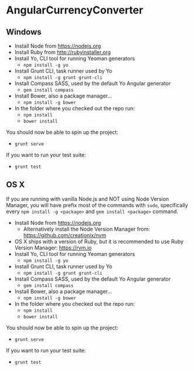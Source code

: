 # AngularCurrencyConverter

## Windows

- Install Node from https://nodejs.org
- Install Ruby from http://rubyinstaller.org
- Install Yo, CLI tool for running Yeoman generators
  - `npm install -g yo`
- Install Grunt CLI, task runner used by Yo
  - `npm install -g grunt grunt-cli`
- Install Compass SASS, used by the default Yo Angular generator
  - `gem install compass`
- Install Bower, also a package manager...
  - `npm install -g bower`
- In the folder where you checked out the repo run:
  - `npm install`
  - `bower install`

You should now be able to spin up the project:
  - `grunt serve`

If you want to run your test suite:
  - `grunt test`

## OS X

If you are running with vanilla Node.js and NOT using Node Version Manager, you will have prefix most of the commands with `sudo`, specifically every `npm install -g <package>` and `gem install <package>` command.

- Install Node from https://nodejs.org
  - Alternatively install the Node Version Manager from: https://github.com/creationix/nvm
- OS X ships with a version of Ruby, but it is recommended to use Ruby Version Manager: https://rvm.io
- Install Yo, CLI tool for running Yeoman generators
  - `npm install -g yo`
- Install Grunt CLI, task runner used by Yo
  - `npm install -g grunt grunt-cli`
- Install Compass SASS, used by the default Yo Angular generator
  - `gem install compass`
- Install Bower, also a package manager...
  - `npm install -g bower`
- In the folder where you checked out the repo run:
  - `npm install`
  - `bower install`

You should now be able to spin up the project:
  - `grunt serve`

If you want to run your test suite:
  - `grunt test`


